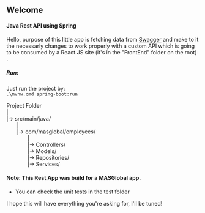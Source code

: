 ## Welcome

#### Java Rest API using Spring

Hello, purpose of this little app is fetching data from [Swagger](http://masglobaltestapi.azurewebsites.net/swagger/) and make to it the necessarly changes to work properly with a custom API which is going to be consumed by a React.JS site (it's in the "FrontEnd" folder on the root)<br>.

##### Run:
Just run the project by:  
`.\mvnw.cmd spring-boot:run`


Project Folder  
|  
|-> src/main/java/  
&nbsp;&nbsp;&nbsp;&nbsp;&nbsp;&nbsp;&nbsp;|  
&nbsp;&nbsp;&nbsp;&nbsp;&nbsp;&nbsp;&nbsp;|-> com/masglobal/employees/  
&nbsp;&nbsp;&nbsp;&nbsp;&nbsp;&nbsp;&nbsp;&nbsp;&nbsp;&nbsp;&nbsp;&nbsp;&nbsp;&nbsp;|  
&nbsp;&nbsp;&nbsp;&nbsp;&nbsp;&nbsp;&nbsp;&nbsp;&nbsp;&nbsp;&nbsp;&nbsp;&nbsp;&nbsp;|-> Controllers/  
&nbsp;&nbsp;&nbsp;&nbsp;&nbsp;&nbsp;&nbsp;&nbsp;&nbsp;&nbsp;&nbsp;&nbsp;&nbsp;&nbsp;|-> Models/  
&nbsp;&nbsp;&nbsp;&nbsp;&nbsp;&nbsp;&nbsp;&nbsp;&nbsp;&nbsp;&nbsp;&nbsp;&nbsp;&nbsp;|-> Repositories/  
&nbsp;&nbsp;&nbsp;&nbsp;&nbsp;&nbsp;&nbsp;&nbsp;&nbsp;&nbsp;&nbsp;&nbsp;&nbsp;&nbsp;|-> Services/  

#### Note: This Rest App was build for a MASGlobal app.
- You can check the unit tests in the test folder  

I hope this will have everything you're asking for, I'll be tuned!